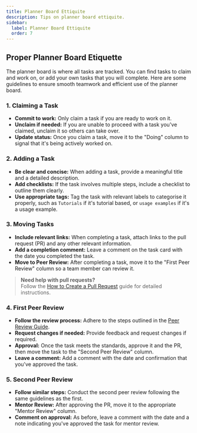 ```yaml
---
title: Planner Board Ettiquite
description: Tips on planner board ettiquite.
sidebar:
  label: Planner Board Ettiquite
  order: 7
---
```


## Proper Planner Board Etiquette

The planner board is where all tasks are tracked. You can find tasks to claim and work on, or add
your own tasks that you will complete. Here are some guidelines to ensure smooth teamwork and
efficient use of the planner board.

### 1. Claiming a Task

- **Commit to work:** Only claim a task if you are ready to work on it.
- **Unclaim if needed:** If you are unable to proceed with a task you've claimed, unclaim it so
others can take over.
- **Update status:** Once you claim a task, move it to the "Doing" column to signal that it's
being actively worked on.

### 2. Adding a Task

- **Be clear and concise:** When adding a task, provide a meaningful title and a detailed description.
- **Add checklists:** If the task involves multiple steps, include a checklist to outline them clearly.
- **Use appropriate tags:** Tag the task with relevant labels to categorise it properly, such as
`Tutorials` if it's tutorial based, or `usage examples` if it's a usage example.

### 3. Moving Tasks

- **Include relevant links:** When completing a task, attach links to the pull request (PR) and any
other relevant information.
- **Add a completion comment:** Leave a comment on the task card with the date you completed the task.
- **Move to Peer Review:** After completing a task, move it to the "First Peer Review" column so a
team member can review it.
  
> **Need help with pull requests?**  
> Follow the [How to Create a Pull Request](/products/splashkit/splashkit-tutorials/onboarding/03-pull-request)
guide for detailed instructions.

### 4. First Peer Review

- **Follow the review process:** Adhere to the steps outlined in the [Peer Review Guide](/products/splashkit/splashkit-website/onboarding/05-peer-review).
- **Request changes if needed:** Provide feedback and request changes if required.
- **Approval:** Once the task meets the standards, approve it and the PR, then move the task to the
"Second Peer Review" column.
- **Leave a comment:** Add a comment with the date and confirmation that you've approved the task.

### 5. Second Peer Review

- **Follow similar steps:** Conduct the second peer review following the same guidelines as the first.
- **Mentor Review:** After approving the PR, move it to the appropriate "Mentor Review" column.
- **Comment on approval:** As before, leave a comment with the date and a note indicating you've
approved the task for mentor review.
